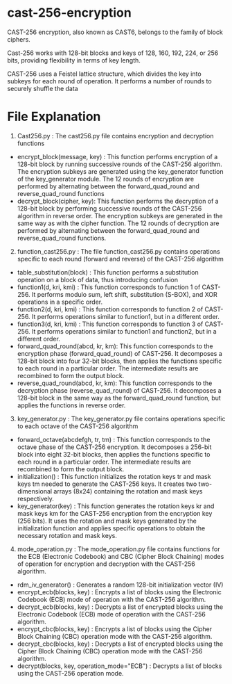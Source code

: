 # cast-256-encryption
CAST-256 encryption, also known as CAST6, belongs to the family of block ciphers.

Cast-256 works with 128-bit blocks and keys of 128, 160, 192, 224, or 256 bits, providing flexibility in terms of key length.

CAST-256 uses a Feistel lattice structure, which divides the key into subkeys for each round of operation. It performs a number of rounds to securely shuffle the data

# File Explanation

1. Cast256.py : The cast256.py file contains encryption and decryption functions
- encrypt_block(message, key) : This function performs encryption of a 128-bit block by running successive rounds of the CAST-256 algorithm.
The encryption subkeys are generated using the key_generator function of the key_generator module.
The 12 rounds of encryption are performed by alternating between the forward_quad_round and reverse_quad_round functions
- decrypt_block(cipher, key): This function performs the decryption of a 128-bit block by performing successive rounds of the CAST-256 algorithm in reverse order.
The encryption subkeys are generated in the same way as with the cipher function.
The 12 rounds of decryption are performed by alternating between the forward_quad_round and reverse_quad_round functions.

2. function_cast256.py : The file function_cast256.py contains operations specific to each round (forward and reverse) of the CAST-256 algorithm
- table_substitution(block) : This function performs a substitution operation on a block of data, thus introducing confusion
- function1(d, kri, kmi) : This function corresponds to function 1 of CAST-256. It performs modulo sum, left shift, substitution (S-BOX), and XOR operations in a specific order.
- function2(d, kri, kmi) : This function corresponds to function 2 of CAST-256. It performs operations similar to function1, but in a different order.
- function3(d, kri, kmi) : This function corresponds to function 3 of CAST-256. It performs operations similar to function1 and function2, but in a different order.
- forward_quad_round(abcd, kr, km): This function corresponds to the encryption phase (forward_quad_round) of CAST-256. It decomposes a 128-bit block into four 32-bit blocks, then applies the functions specific to each round in a particular order. The intermediate results are recombined to form the output block.
- reverse_quad_round(abcd, kr, km): This function corresponds to the decryption phase (reverse_quad_round) of CAST-256. It decomposes a 128-bit block in the same way as the forward_quad_round function, but applies the functions in reverse order.
3. key_generator.py : The key_generator.py file contains operations specific to each octave of the CAST-256 algorithm
- forward_octave(abcdefgh, tr, tm) : This function corresponds to the octave phase of the CAST-256 encryption. It decomposes a 256-bit block into eight 32-bit blocks, then applies the functions specific to each round in a particular order. The intermediate results are recombined to form the output block.
- initialization() : This function initializes the rotation keys tr and mask keys tm needed to generate the CAST-256 keys. It creates two two-dimensional arrays (8x24) containing the rotation and mask keys respectively.
- key_generator(key) : This function generates the rotation keys kr and mask keys km for the CAST-256 encryption from the encryption key (256 bits). It uses the rotation and mask keys generated by the initialization function and applies specific operations to obtain the necessary rotation and mask keys.

4. mode_operation.py : The mode_operation.py file contains functions for the ECB (Electronic Codebook) and CBC (Cipher Block Chaining) modes of operation for encryption and decryption with the CAST-256 algorithm.
- rdm_iv_generator() : Generates a random 128-bit initialization vector (IV)
- encrypt_ecb(blocks, key) : Encrypts a list of blocks using the Electronic Codebook (ECB) mode of operation with the CAST-256 algorithm.
- decrypt_ecb(blocks, key) : Decrypts a list of encrypted blocks using the Electronic Codebook (ECB) mode of operation with the CAST-256 algorithm.
- encrypt_cbc(blocks, key) : Encrypts a list of blocks using the Cipher Block Chaining (CBC) operation mode with the CAST-256 algorithm.
- decrypt_cbc(blocks, key) : Decrypts a list of encrypted blocks using the Cipher Block Chaining (CBC) operation mode with the CAST-256 algorithm.
- decrypt(blocks, key, operation_mode="ECB") : Decrypts a list of blocks using the CAST-256 operation mode.
   
   
